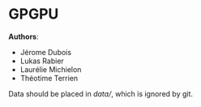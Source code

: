 # GPGPU

**Authors**:
- Jérome Dubois
- Lukas Rabier
- Laurélie Michielon
- Théotime Terrien

Data should be placed in *data/*, which is ignored by git.
